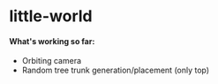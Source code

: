 # little-world



#### What's working so far:
- Orbiting camera
- Random tree trunk generation/placement (only top)